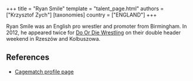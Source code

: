 +++
title = "Ryan Smile"
template = "talent_page.html"
authors = ["Krzysztof Zych"]
[taxonomies]
country = ["ENGLAND"]
+++

Ryan Smile was an English pro wrestler and promoter from Birmingham. In 2012, he appeared twice for [Do Or Die Wrestling](@/o/ddw.md) on their double header weekend in Rzeszów and Kolbuszowa.

## References

* [Cagematch profile page](https://www.cagematch.net/?id=2&nr=14039)
